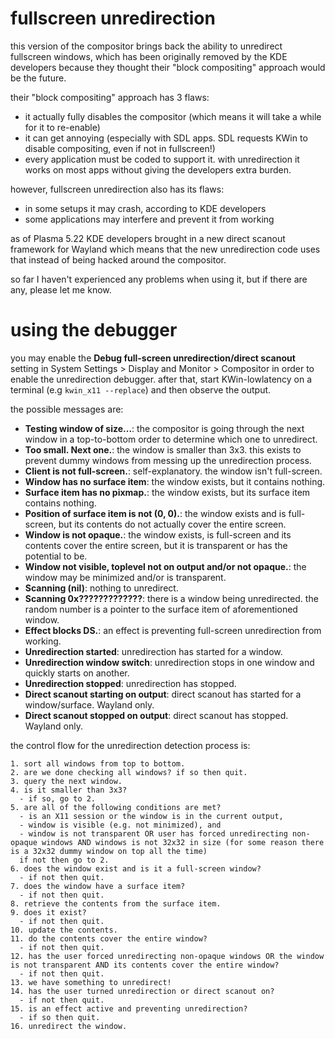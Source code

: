 # fullscreen unredirection

this version of the compositor brings back the ability to unredirect fullscreen windows, which has been originally removed by the KDE developers because they thought their "block compositing" approach would be the future.

their "block compositing" approach has 3 flaws:

- it actually fully disables the compositor (which means it will take a while for it to re-enable)
- it can get annoying (especially with SDL apps. SDL requests KWin to disable compositing, even if not in fullscreen!)
- every application must be coded to support it. with unredirection it works on most apps without giving the developers extra burden.

however, fullscreen unredirection also has its flaws:

- in some setups it may crash, according to KDE developers
- some applications may interfere and prevent it from working

as of Plasma 5.22 KDE developers brought in a new direct scanout framework for Wayland which means that the new unredirection code uses that instead of being hacked around the compositor.

so far I haven't experienced any problems when using it, but if there are any, please let me know.

# using the debugger

you may enable the **Debug full-screen unredirection/direct scanout** setting in System Settings > Display and Monitor > Compositor in order to enable the unredirection debugger. after that, start KWin-lowlatency on a terminal (e.g  `kwin_x11 --replace`) and then observe the output.

the possible messages are:

- **Testing window of size...**: the compositor is going through the next window in a top-to-bottom order to determine which one to unredirect.
- **Too small. Next one.**: the window is smaller than 3x3. this exists to prevent dummy windows from messing up the unredirection process.
- **Client is not full-screen.**: self-explanatory. the window isn't full-screen.
- **Window has no surface item**: the window exists, but it contains nothing.
- **Surface item has no pixmap.**: the window exists, but its surface item contains nothing.
- **Position of surface item is not (0, 0).**: the window exists and is full-screen, but its contents do not actually cover the entire screen.
- **Window is not opaque.**: the window exists, is full-screen and its contents cover the entire screen, but it is transparent or has the potential to be.
- **Window not visible, toplevel not on output and/or not opaque.**: the window may be minimized and/or is transparent.
- **Scanning (nil)**: nothing to unredirect.
- **Scanning 0x?????????????**: there is a window being unredirected. the random number is a pointer to the surface item of aforementioned window.
- **Effect blocks DS.**: an effect is preventing full-screen unredirection from working.
- **Unredirection started**: unredirection has started for a window.
- **Unredirection window switch**: unredirection stops in one window and quickly starts on another.
- **Unredirection stopped**: unredirection has stopped.
- **Direct scanout starting on output**: direct scanout has started for a window/surface. Wayland only.
- **Direct scanout stopped on output**: direct scanout has stopped. Wayland only.

the control flow for the unredirection detection process is:

```
1. sort all windows from top to bottom.
2. are we done checking all windows? if so then quit.
3. query the next window.
4. is it smaller than 3x3?
  - if so, go to 2.
5. are all of the following conditions are met?
  - is an X11 session or the window is in the current output,
  - window is visible (e.g. not minimized), and
  - window is not transparent OR user has forced unredirecting non-opaque windows AND windows is not 32x32 in size (for some reason there is a 32x32 dummy window on top all the time)
  if not then go to 2.
6. does the window exist and is it a full-screen window?
  - if not then quit.
7. does the window have a surface item?
  - if not then quit.
8. retrieve the contents from the surface item.
9. does it exist?
  - if not then quit.
10. update the contents.
11. do the contents cover the entire window?
  - if not then quit.
12. has the user forced unredirecting non-opaque windows OR the window is not transparent AND its contents cover the entire window?
  - if not then quit.
13. we have something to unredirect!
14. has the user turned unredirection or direct scanout on?
  - if not then quit.
15. is an effect active and preventing unredirection?
  - if so then quit.
16. unredirect the window.
```

